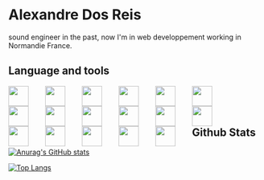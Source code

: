 # Alexandre Dos Reis

sound engineer in the past, now I'm in web developpement working in Normandie France.

## Language and tools
<img align="left" width="40px" style="padding-right:30px;" src="https://cdn.jsdelivr.net/gh/devicons/devicon/icons/vscode/vscode-original.svg" />
<img align="left" width="40px" style="padding-right:30px;" src="https://cdn.jsdelivr.net/gh/devicons/devicon/icons/html5/html5-plain-wordmark.svg" />
<img align="left" width="40px" style="padding-right:30px;" src="https://cdn.jsdelivr.net/gh/devicons/devicon/icons/css3/css3-original-wordmark.svg" />
<img align="left" width="40px" style="padding-right:30px;" src="https://cdn.jsdelivr.net/gh/devicons/devicon/icons/sass/sass-original.svg" />
<img align="left" width="40px" style="padding-right:30px;" src="https://cdn.jsdelivr.net/gh/devicons/devicon/icons/markdown/markdown-original.svg" />
<img align="left" width="40px" style="padding-right:30px;" src="https://cdn.jsdelivr.net/gh/devicons/devicon/icons/php/php-original.svg" />
<img align="left" width="40px" style="padding-right:30px;"  src="https://cdn.jsdelivr.net/gh/devicons/devicon/icons/symfony/symfony-original-wordmark.svg" />
<img align="left" width="40px" style="padding-right:30px;" src="https://cdn.jsdelivr.net/gh/devicons/devicon/icons/nodejs/nodejs-original.svg" />
<img align="left" width="40px" style="padding-right:30px;" src="https://cdn.jsdelivr.net/gh/devicons/devicon/icons/mysql/mysql-original-wordmark.svg" />
<img align="left" width="40px" style="padding-right:30px;" src="https://cdn.jsdelivr.net/gh/devicons/devicon/icons/javascript/javascript-original.svg" />
<img align="left" width="40px" style="padding-right:30px;" src="https://cdn.jsdelivr.net/gh/devicons/devicon/icons/typescript/typescript-original.svg" />
<img align="left" width="40px" style="padding-right:30px;" src="https://cdn.jsdelivr.net/gh/devicons/devicon/icons/react/react-original-wordmark.svg" /> 
<img align="left" width="40px" style="padding-right:30px;" src="https://cdn.jsdelivr.net/gh/devicons/devicon/icons/nextjs/nextjs-original-wordmark.svg" />
<img align="left" width="40px" style="padding-right:30px;" src="https://cdn.jsdelivr.net/gh/devicons/devicon/icons/git/git-original.svg" />
<img align="left" width="40px" style="padding-right:30px;" src="https://cdn.jsdelivr.net/gh/devicons/devicon/icons/ansible/ansible-original.svg" />
<img align="left" width="40px" style="padding-right:30px;" src="https://cdn.jsdelivr.net/gh/devicons/devicon/icons/docker/docker-plain.svg" />
<img align="left" width="40px" style="padding-right:30px;" src="https://cdn.jsdelivr.net/gh/devicons/devicon/icons/vagrant/vagrant-original.svg" />

<br/>
<br/>
<br/>

## Github Stats

[![Anurag's GitHub stats](https://github-readme-stats.vercel.app/api?username=alexandre-dos-reis&theme=dracula)](https://github.com/anuraghazra/github-readme-stats)


[![Top Langs](https://github-readme-stats.vercel.app/api/top-langs/?username=alexandre-dos-reis&theme=dracula)](https://github.com/anuraghazra/github-readme-stats)

